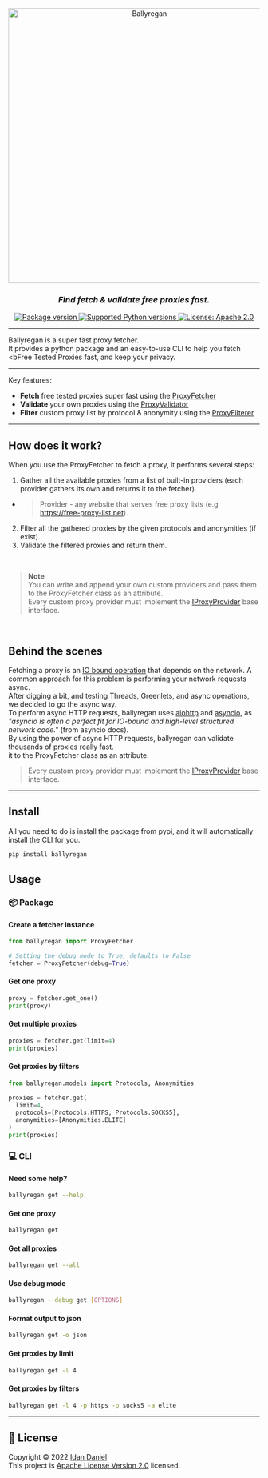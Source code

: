 <!-- <h1>🔷 Ballyregan</h1> -->
<div align="center">
<img src="https://user-images.githubusercontent.com/71208042/226755154-ed482978-89a3-4d2b-8a49-78f6ca07c290.png" alt="Ballyregan" width=550/>
<h3><em>Find fetch & validate free proxies fast.</em></h3>

<p>
  <a href="https://pypi.org/project/ballyregan" target="_blank">
      <img src="https://img.shields.io/pypi/v/ballyregan?label=pypi%20package" alt="Package version">
  </a>
  <a href="https://pypi.org/project/ballyregan" target="_blank">
      <img src="https://img.shields.io/pypi/pyversions/ballyregan.svg?color=%2334D058" alt="Supported Python versions">
  </a>
  <a href="https://pypi.org/project/ballyregan" target="_blank">
      <img src="https://img.shields.io/badge/license-Apache%202.0-yellow" alt="License: Apache 2.0">
  </a>
</p>
</div>

---

Ballyregan is a super fast proxy fetcher.
<br>
It provides a python package and an easy-to-use CLI to help you fetch <bFree Tested Proxies</b> fast, and keep your privacy.
<br>

---

Key features:
  * **Fetch** free tested proxies super fast using the [ProxyFetcher](https://github.com/idandaniel/ballyregan/blob/main/src/ballyregan/fetcher.py)
  * **Validate** your own proxies using the [ProxyValidator](https://github.com/idandaniel/ballyregan/blob/main/src/ballyregan/validator.py)
  * **Filter** custom proxy list by protocol & anonymity using the [ProxyFilterer](https://github.com/idandaniel/ballyregan/blob/main/src/ballyregan/filterer.py)

---

## How does it work?
When you use the ProxyFetcher to fetch a proxy, it performs several steps:
1. Gather all the available proxies from a list of built-in providers (each provider gathers its own and returns it to the fetcher).

  - > Provider - any website that serves free proxy lists (e.g https://free-proxy-list.net).

2. Filter all the gathered proxies by the given protocols and anonymities (if exist).
3. Validate the filtered proxies and return them.

<br>

> **Note** <br>
> You can write and append your own custom providers and pass them to the ProxyFetcher class as an attribute. <br>
> Every custom proxy provider must implement the [IProxyProvider](https://github.com/idandaniel/ballyregan/blob/main/src/ballyregan/providers/interface.py) base interface.

<br>

## Behind the scenes
Fetching a proxy is an [IO bound operation](https://en.wikipedia.org/wiki/I/O_bound) that depends on the network. A common approach for this problem is performing your network requests async. <br>
After digging a bit, and testing Threads, Greenlets, and async operations, we decided to go the async way. <br>
To perform async HTTP requests, ballyregan uses [aiohttp](https://docs.aiohttp.org/en/stable/) and [asyncio](https://docs.python.org/3/library/asyncio.html),
as <em>"asyncio is often a perfect fit for IO-bound and high-level structured network code."</em> (from asyncio docs). <br>
By using the power of async HTTP requests, ballyregan can validate thousands of proxies really fast. <br>it to the ProxyFetcher class as an attribute. <br>
> Every custom proxy provider must implement the [IProxyProvider](https://github.com/idandaniel/ballyregan/blob/main/src/ballyregan/providers/interface.py) base interface.

---

## Install
All you need to do is install the package from pypi, and it will automatically install the CLI for you.

```sh
pip install ballyregan
```

## Usage

### 📦 Package

#### Create a fetcher instance
```python
from ballyregan import ProxyFetcher

# Setting the debug mode to True, defaults to False
fetcher = ProxyFetcher(debug=True)
```

#### Get one proxy
```python
proxy = fetcher.get_one()
print(proxy)
```

#### Get multiple proxies
```python
proxies = fetcher.get(limit=4)
print(proxies)
```

#### Get proxies by filters
```python
from ballyregan.models import Protocols, Anonymities

proxies = fetcher.get(
  limit=4,
  protocols=[Protocols.HTTPS, Protocols.SOCKS5],
  anonymities=[Anonymities.ELITE]
)
print(proxies)
```

### 💻 CLI

#### Need some help?
```sh
ballyregan get --help
```

#### Get one proxy
```sh
ballyregan get
```

#### Get all proxies
```sh
ballyregan get --all
```

#### Use debug mode
```sh
ballyregan --debug get [OPTIONS]
```

#### Format output to json
```sh
ballyregan get -o json
```

#### Get proxies by limit
```sh
ballyregan get -l 4
```

#### Get proxies by filters
```sh
ballyregan get -l 4 -p https -p socks5 -a elite
```

---

## 📝 License

Copyright © 2022 [Idan Daniel](https://github.com/idandaniel).<br />
This project is [Apache License Version 2.0](https://www.apache.org/licenses/LICENSE-2.0) licensed.

